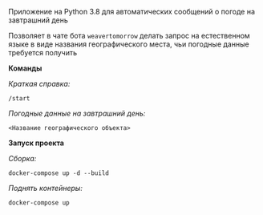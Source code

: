 Приложение на Python 3.8 для автоматических сообщений о погоде на завтрашний день

Позволяет в чате бота `weavertomorrow` делать запрос на естественном языке 
в виде названия географического места, чьи погодные данные требуется получить


**Команды**

*Краткая справка:*

```
/start
```

*Погодные данные на завтрашний день:*

```
<Название географического объекта>
```


**Запуск проекта**


*Сборка:*

```
docker-compose up -d --build

```

*Поднять контейнеры:*
```
docker-compose up
```